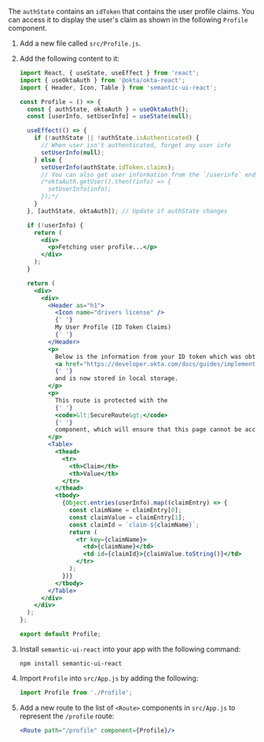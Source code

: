 The `authState` contains an `idToken` that contains the user profile claims. You can access it to display the user's claim as shown in the following `Profile` component.

1. Add a new file called `src/Profile.js`.

2. Add the following content to it:

   ```jsx
   import React, { useState, useEffect } from 'react';
   import { useOktaAuth } from '@okta/okta-react';
   import { Header, Icon, Table } from 'semantic-ui-react';

   const Profile = () => {
     const { authState, oktaAuth } = useOktaAuth();
     const [userInfo, setUserInfo] = useState(null);

     useEffect(() => {
       if (!authState || !authState.isAuthenticated) {
         // When user isn't authenticated, forget any user info
         setUserInfo(null);
       } else {
         setUserInfo(authState.idToken.claims);
         // You can also get user information from the `/userinfo` endpoint
         /*oktaAuth.getUser().then((info) => {
           setUserInfo(info);
         });*/
       }
     }, [authState, oktaAuth]); // Update if authState changes

     if (!userInfo) {
       return (
         <div>
           <p>Fetching user profile...</p>
         </div>
       );
     }

     return (
       <div>
         <div>
           <Header as="h1">
             <Icon name="drivers license" />
             {' '}
             My User Profile (ID Token Claims)
             {' '}
           </Header>
           <p>
             Below is the information from your ID token which was obtained during the &nbsp;
             <a href="https://developer.okta.com/docs/guides/implement-auth-code-pkce">PKCE Flow</a>
             {' '}
             and is now stored in local storage.
           </p>
           <p>
             This route is protected with the
             {' '}
             <code>&lt;SecureRoute&gt;</code>
             {' '}
             component, which will ensure that this page cannot be accessed until you have authenticated.
           </p>
           <Table>
             <thead>
               <tr>
                 <th>Claim</th>
                 <th>Value</th>
               </tr>
             </thead>
             <tbody>
               {Object.entries(userInfo).map((claimEntry) => {
                 const claimName = claimEntry[0];
                 const claimValue = claimEntry[1];
                 const claimId = `claim-${claimName}`;
                 return (
                   <tr key={claimName}>
                     <td>{claimName}</td>
                     <td id={claimId}>{claimValue.toString()}</td>
                   </tr>
                 );
               })}
             </tbody>
           </Table>
         </div>
       </div>
     );
   };

   export default Profile;
   ```

3. Install `semantic-ui-react` into your app with the following command:

   ```shell
   npm install semantic-ui-react
   ```

4. Import `Profile` into `src/App.js` by adding the following:

   ```jsx
   import Profile from './Profile';
   ```

5. Add a new route to the list of `<Route>` components in `src/App.js` to represent the `/profile` route:

   ```jsx
   <Route path="/profile" component={Profile}/>
   ```
